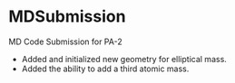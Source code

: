 # MDSubmission
MD Code Submission for PA-2
- Added and initialized new geometry for elliptical mass.
- Added the ability to add a third atomic mass.
